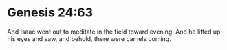 # Genesis 24:63

And Isaac went out to meditate in the field toward evening. And he lifted up his eyes and saw, and behold, there were camels coming.
